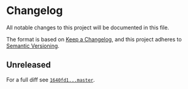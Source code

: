 # Changelog

All notable changes to this project will be documented in this file.

The format is based on [Keep a Changelog](https://keepachangelog.com/en/1.0.0/), and this project adheres to [Semantic Versioning](https://semver.org/spec/v2.0.0.html).

## Unreleased

For a full diff see [`1640fd1...master`][1640fd1...master].

[1640fd1...master]: https://github.com/ergebnis/playground/compare/1640fd1...master
